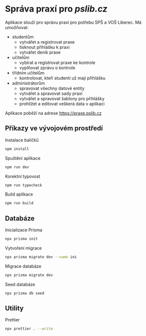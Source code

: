# Správa praxí pro _pslib.cz_

Aplikace slouží pro správu praxí pro potřebu SPŠ a VOŠ Liberec. Má umožňovat:

- studentům
  - vytvářet a registrovat praxe
  - tisknout přihlášku k praxi
  - vytvářet deník praxe
- učitelům
  - vybírat a registrovat praxe ke kontrole
  - vyplňovat zprávu o kontrole
- třídním učitelům
  - kontrolovat, kteří studenti už mají přihlášku
- administrátorům
  - spravovat všechny datové entity
  - vytvářet a spravovat sady praxí
  - vytvářet a spravovat šablony pro přihlášky
  - prohlížet a editovat veškerá data v aplikaci

Aplikace poběží na adrese https://praxe.pslib.cz

## Příkazy ve vývojovém prostředí

Instalace balíčků

```bash
npm install
```

Spuštění aplikace

```bash
npm run dev
```

Korektní typovost

```bash
npm run typecheck
```

Build aplikace

```bash
npm run build
```

## Databáze

Inicializace Prisma

```bash
npx prisma init
```

Vytvoření migrace

```bash
npx prisma migrate dev --name ini
```

Migrace databáze

```bash
npx prisma migrate dev
```

Seed databáze

```bash
npx prisma db seed
```

## Utility

Prettier

```bash
npx prettier . --write
```